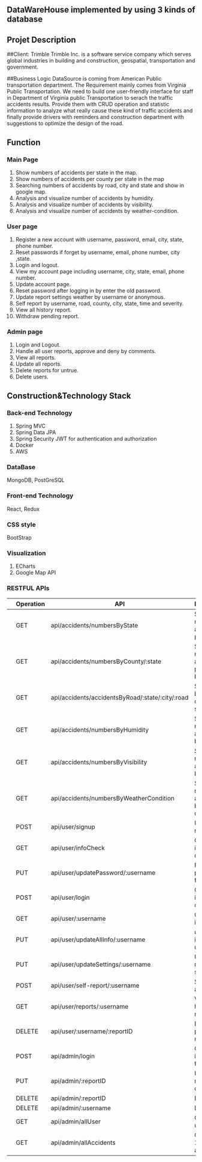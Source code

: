 ## DataWareHouse implemented by using 3 kinds of database

## Projet Description

##Client: Trimble
Trimble Inc. is a software service company which serves global industries in building and construction, 
geospatial, transportation and government. 

##Business Logic
DataSource is coming from American Public transportation department. 
The Requirement mainly comes from Virginia Public Transportation. 
We need to build one user-friendly interface for staff in Department of Virginia public Transportation 
to serach the traffic accidents results. Provide them with CRUD operation and statistic information to 
analyze what really cause these kind of traffic accidents and finally provide drivers with reminders 
and construction department with suggestions to optimize the design of the road.
 

## Function
### Main Page
1. Show numbers of accidents per state in the map.
2. Show numbers of accidents per county per state in the map
3. Searching numbers of accidents by road, city and state and show in google map.
4. Analysis and visualize number of accidents by humidity.
5. Analysis and visualize number of accidents by visibility.
6. Analysis and visualize number of accidents by weather-condition.

### User page
1. Register a new account with username, password, email, city, state, phone number.
2. Reset passwords if forget by username, email, phone number, city ,state.
3. Login and logout.
4. View my account page including username, city, state, email, phone number.
5. Update account page.
6. Reset password after logging in by enter the old password.
7. Update report settings weather by username or anonymous.
8. Self report by username, road, county, city, state, time and severity.
9. View all history report.
10. Withdraw pending report.

### Admin page
1. Login and Logout.
2. Handle all user reports, approve and deny by comments.
3. View all reports.
4. Update all reports.
5. Delete reports for untrue.
6. Delete users.

## Construction&Technology Stack

### Back-end Technology
1. Spring MVC
2. Spring Data JPA
3. Spring Security JWT for authentication and authorization
4. Docker
5. AWS
### DataBase
MongoDB, PostGreSQL


### Front-end Technology 
React, Redux

### CSS style 
BootStrap

### Visualization
1. ECharts
2. Google Map API


### RESTFUL APIs
||Operation|API|Description|
|:---|---|---|---|
||GET|api/accidents/numbersByState|Select numbers of accidents per state|
||GET|api/accidents/numbersByCounty/:state|Select numbers of accidents per county by state|
||GET|api/accidents/accidentsByRoad/:state/:city/:road|Searching by road, city and state|
||GET|api/accidents/numbersByHumidity|Select numbers of accidents by humidity|
||GET|api/accidents/numbersByVisibility|Select numbers of accidents by visibility|
||GET|api/accidents/numbersByWeatherCondition|Select numbers of accidents by weather condition|
||POST|api/user/signup|User registration|
||GET|api/user/infoCheck|Check info is matched or not|
||PUT|api/user/updatePassword/:username|Reset password for user|
||POST|api/user/login|Check info is matched or not|
||GET|api/user/:username|Get all user info|
||PUT|api/user/updateAllInfo/:username|update new info for user|
||PUT|api/user/updateSettings/:username|Update report settings|
||POST|api/user/self-report/:username|Self-report accidents|
||GET|api/user/reports/:username|View all history reports|
||DELETE|api/user/:username/:reportID|Delete pending report|
||POST|api/admin/login|Check info is matched for admin|
||PUT|api/admin/:reportID|Update report details|
||DELETE|api/admin/:reportID|Delete user|
||DELETE|api/admin/:username|Delete user|
||GET|api/admin/allUser|Get all users|
||GET|api/admin/allAccidents|Get top 100 recent accidents|



